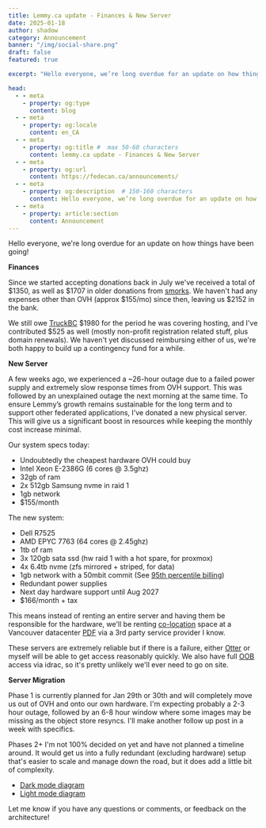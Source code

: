 ```yaml
---
title: Lemmy.ca update - Finances & New Server
date: 2025-01-18
author: shadow
category: Announcement
banner: "/img/social-share.png"
draft: false
featured: true

excerpt: "Hello everyone, we’re long overdue for an update on how things have been going!"

head:
  - - meta
    - property: og:type
      content: blog
  - - meta
    - property: og:locale
      content: en_CA
  - - meta
    - property: og:title #  max 50-60 characters
      content: lemmy.ca update - Finances & New Server
  - - meta
    - property: og:url
      content: https://fedecan.ca/announcements/
  - - meta
    - property: og:description  # 150-160 characters
      content: Hello everyone, we’re long overdue for an update on how things have been going!
  - - meta
    - property: article:section
      content: Announcement
---
```



<BlogPostHeader 
  returnLink="/announcements"
  returnText="Back to Announcements"
/>

Hello everyone, we're long overdue for an update on how things have been going!

**Finances**

Since we started accepting donations back in July we've received a total of $1350, as well as $1707 in older donations from [smorks](https://lemmy.ca/u/smorks). We haven't had any expenses other than OVH (approx $155/mo) since then, leaving us $2152 in the bank. 

We still owe [TruckBC](https://lemmy.ca/u/TruckBC) $1980 for the period he was covering hosting, and I've contributed $525 as well (mostly non-profit registration related stuff, plus domain renewals). We haven't yet discussed reimbursing either of us, we're both happy to build up a contingency fund for a while.

**New Server**

A few weeks ago, we experienced a ~26-hour outage due to a failed power supply and extremely slow response times from OVH support. This was followed by an unexplained outage the next morning at the same time. To ensure Lemmy’s growth remains sustainable for the long term and to support other federated applications, I’ve donated a new physical server. This will give us a significant boost in resources while keeping the monthly cost increase minimal.

Our system specs today:
 - Undoubtedly the cheapest hardware OVH could buy
 - Intel Xeon E-2386G (6 cores @ 3.5ghz)
 - 32gb of ram
 - 2x 512gb Samsung nvme in raid 1
 - 1gb network
 - $155/month
 
The new system:
- Dell R7525
- AMD EPYC 7763 (64 cores @ 2.45ghz)
- 1tb of ram
- 3x 120gb sata ssd (hw raid 1 with a hot spare, for proxmox)
- 4x 6.4tb nvme (zfs mirrored + striped, for data)
- 1gb network with a 50mbit commit (See [95th percentile billing](https://en.wikipedia.org/wiki/Burstable_billing#95th_percentile))
- Redundant power supplies
- Next day hardware support until Aug 2027
- $166/month + tax

This means instead of renting an entire server and having them be responsible for the hardware, we'll be renting [co-location](https://en.wikipedia.org/wiki/Colocation_centre) space at a Vancouver datacenter [PDF](https://info.estruxture.com/hubfs/site-files/eStruxture_Datasheet_VAN1_EN-V5.pdf?hsLang=en) via a 3rd party service provider I know. 

These servers are extremely reliable but if there is a failure, either [Otter](https://lemmy.ca/u/otter) or myself will be able to get access reasonably quickly.  We also have full [OOB](https://en.wikipedia.org/wiki/Out-of-band_management) access via idrac, so it's pretty unlikely we'll ever need to go on site. 

**Server Migration**

Phase 1 is currently planned for Jan 29th or 30th and will completely move us out of OVH and onto our own hardware. I'm expecting probably a 2-3 hour outage, followed by an 6-8 hour window where some images may be missing as the object store resyncs. I'll make another follow up post in a week with specifics.

Phases 2+ I'm not 100% decided on yet and have not planned a timeline around. It would get us into a fully redundant (excluding hardware) setup that's easier to scale and manage down the road, but it does add a little bit of complexity.

- [Dark mode diagram](https://lemmy.ca/pictrs/image/8f072e20-969e-4edb-b56d-ad6d4955a87f.png)
- [Light mode diagram](https://lemmy.ca/pictrs/image/82e0e38e-2315-47f5-8a6e-fa50da706674.png)

Let me know if you have any questions or comments, or feedback on the architecture!